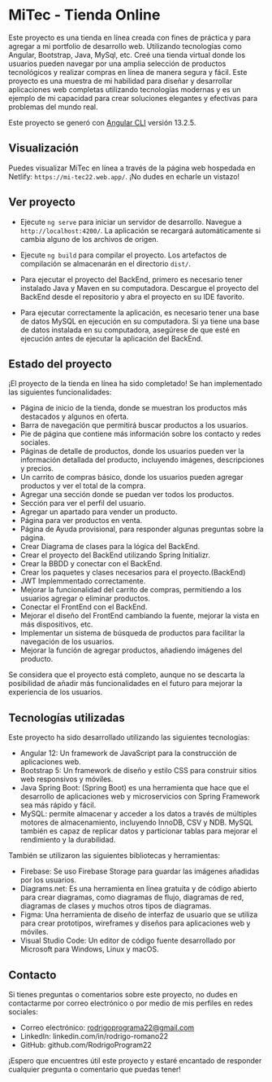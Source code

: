 # MiTec - Tienda Online

Este proyecto es una tienda en línea creada con fines de práctica y para agregar a mi portfolio de desarrollo web. Utilizando tecnologías como Angular, Bootstrap, Java, MySql, etc. Creé una tienda virtual donde los usuarios pueden navegar por una amplia selección de productos tecnológicos y realizar compras en línea de manera segura y fácil.
Este proyecto es una muestra de mi habilidad para diseñar y desarrollar aplicaciones web completas utilizando tecnologías modernas y es un ejemplo de mi capacidad para crear soluciones elegantes y efectivas para problemas del mundo real.

Este proyecto se generó con [Angular CLI](https://github.com/angular/angular-cli) versión 13.2.5.

## Visualización

Puedes visualizar MiTec en línea a través de la página web hospedada en Netlify: `https://mi-tec22.web.app/`. ¡No dudes en echarle un vistazo!

## Ver proyecto

- Ejecute `ng serve` para iniciar un servidor de desarrollo. Navegue a `http://localhost:4200/`. La aplicación se recargará automáticamente si cambia alguno de los archivos de origen.

- Ejecute `ng build` para compilar el proyecto. Los artefactos de compilación se almacenarán en el directorio `dist/`.

- Para ejecutar el proyecto del BackEnd, primero es necesario tener instalado Java y Maven en su computadora. Descargue el proyecto del BackEnd desde el repositorio y abra el proyecto en su IDE favorito.

- Para ejecutar correctamente la aplicación, es necesario tener una base de datos MySQL en ejecución en su computadora. Si ya tiene una base de datos instalada en su computadora, asegúrese de que esté en ejecución antes de ejecutar la aplicación del BackEnd.

## Estado del proyecto

¡El proyecto de la tienda en línea ha sido completado! Se han implementado las siguientes funcionalidades:

- Página de inicio de la tienda, donde se muestran los productos más destacados y algunos en oferta.
- Barra de navegación que permitirá buscar productos a los usuarios.
- Pie de página que contiene más información sobre los contacto y redes sociales.
- Páginas de detalle de productos, donde los usuarios pueden ver la información detallada del producto, incluyendo imágenes, descripciones y precios.
- Un carrito de compras básico, donde los usuarios pueden agregar productos y ver el total de la compra.
- Agregar una sección donde se puedan ver todos los productos.
- Sección para ver el perfil del usuario.
- Agregar un apartado para vender un producto.
- Página para ver productos en venta.
- Página de Ayuda provisional, para responder algunas preguntas sobre la página.
- Crear Diagrama de clases para la lógica del BackEnd.
- Crear el proyecto del BackEnd utilizando Spring Initializr.
- Crear la BBDD y conectar con el BackEnd.
- Crear los paquetes y clases necesarios para el proyecto.(BackEnd)
- JWT Implemmentado correctamente.
- Mejorar la funcionalidad del carrito de compras, permitiendo a los usuarios agregar o eliminar productos.
- Conectar el FrontEnd con el BackEnd.
- Mejorar el diseño del FrontEnd cambiando la fuente, mejorar la vista en más dispositivos, etc.
- Implementar un sistema de búsqueda de productos para facilitar la navegación de los usuarios.
- Mejorar la función de agregar productos, añadiendo imágenes del producto.

Se considera que el proyecto está completo, aunque no se descarta la posibilidad de añadir más funcionalidades en el futuro para mejorar la experiencia de los usuarios.

## Tecnologías utilizadas

Este proyecto ha sido desarrollado utilizando las siguientes tecnologías:

- Angular 12: Un framework de JavaScript para la construcción de aplicaciones web.
- Bootstrap 5: Un framework de diseño y estilo CSS para construir sitios web responsivos y móviles.
- Java Spring Boot: (Spring Boot) es una herramienta que hace que el desarrollo de aplicaciones web y microservicios con Spring Framework sea más rápido y fácil.
- MySQL: permite almacenar y acceder a los datos a través de múltiples motores de almacenamiento, incluyendo InnoDB, CSV y NDB. MySQL también es capaz de replicar datos y particionar tablas para mejorar el rendimiento y la durabilidad.

También se utilizaron las siguientes bibliotecas y herramientas:

- Firebase: Se uso Firebase Storage para guardar las imágenes añadidas por los usuarios.
- Diagrams.net: Es una herramienta en línea gratuita y de código abierto para crear diagramas, como diagramas de flujo, diagramas de red, diagramas de clases y muchos otros tipos de diagramas.
- Figma: Una herramienta de diseño de interfaz de usuario que se utiliza para crear prototipos, wireframes y diseños para aplicaciones web y móviles.
- Visual Studio Code: Un editor de código fuente desarrollado por Microsoft para Windows, Linux y macOS.

## Contacto

Si tienes preguntas o comentarios sobre este proyecto, no dudes en contactarme por correo electrónico o por medio de mis perfiles en redes sociales:

- Correo electrónico: rodrigoprograma22@gmail.com
- LinkedIn: linkedin.com/in/rodrigo-romano22
- GitHub: github.com/RodrigoProgram22

¡Espero que encuentres útil este proyecto y estaré encantado de responder cualquier pregunta o comentario que puedas tener!
